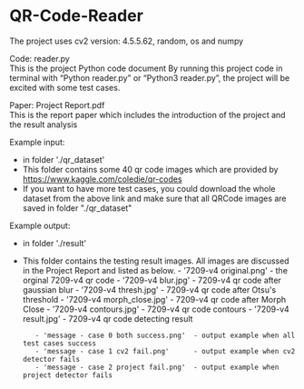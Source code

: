 # QR-Code-Reader

The project uses cv2 version: 4.5.5.62, random, os and numpy

Code:
reader.py		 
This is the project Python code document
By running this project code in terminal with “Python reader.py” or “Python3 reader.py”, the project will be excited with some test cases.

Paper:
Project Report.pdf		 
This is the report paper which includes the introduction of the project and the result analysis

Example input:
- in folder './qr_dataset'
- This folder contains some 40 qr code images which are provided by https://www.kaggle.com/coledie/qr-codes
- If you want to have more test cases, you could download the whole dataset from the above link and make sure that all QRCode images are saved in folder "./qr_dataset"

Example output:
- in folder './result'
- This folder contains the testing result images. All images are discussed in the Project Report and listed as below.
		 - '7209-v4 original.png'    - the orginal 7209-v4 qr code
		 - '7209-v4 blur.jpg'        - 7209-v4 qr code after gaussian blur
		 - '7209-v4 thresh.jpg'      - 7209-v4 qr code after Otsu's threshold
		 - '7209-v4 morph_close.jpg' - 7209-v4 qr code after Morph Close
		 - '7209-v4 contours.jpg'    - 7209-v4 qr code contours
		 - '7209-v4 result.jpg'      - 7209-v4 qr code detecting result

		 - 'message - case 0 both success.png'  - output example when all test cases success
		 - 'message - case 1 cv2 fail.png'      - output example when cv2 detector fails
		 - 'message - case 2 project fail.png'  - output example when project detector fails

